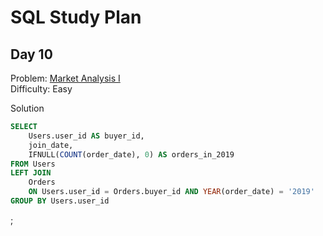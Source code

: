 # SQL Study Plan

## Day 10
 
Problem: [Market Analysis I](https://leetcode.com/problems/market-analysis-i/)   
Difficulty: Easy

Solution
```SQL
SELECT
    Users.user_id AS buyer_id,
    join_date, 
    IFNULL(COUNT(order_date), 0) AS orders_in_2019 
FROM Users 
LEFT JOIN
    Orders
    ON Users.user_id = Orders.buyer_id AND YEAR(order_date) = '2019'
GROUP BY Users.user_id
```
;